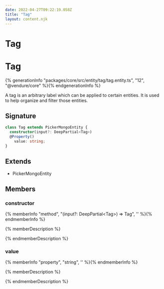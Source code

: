 ```yaml
---
date: 2022-04-27T09:22:19.058Z
title: "Tag"
layout: content.njk
---
```

[comment]: <> (这个文件是从 PickerCC 源码中生，不要修改。请使用 "docs:build" 脚本命令生成。)

# Tag


# Tag

{% generationInfo "packages/core/src/entity/tag/tag.entity.ts", "12", "@vendure/core" %}{% endgenerationInfo %}

A tag is an arbitrary label which can be applied to certain entities.
It is used to help organize and filter those entities.

## Signature

```typescript
class Tag extends PickerMongoEntity {
  constructor(input?: DeepPartial<Tag>)
  @Property()
    value: string;
}
```
## Extends

 * PickerMongoEntity


## Members

### constructor

{% memberInfo "method", "(input?: DeepPartial&#60;Tag&#62;) => Tag", '' %}{% endmemberInfo %}

{% memberDescription %}

            

{% endmemberDescription %}

### value

{% memberInfo "property", "string", '' %}{% endmemberInfo %}

{% memberDescription %}

            

{% endmemberDescription %}


